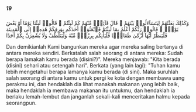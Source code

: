 ##### 19

<span class="ayah">وَكَذَٰلِكَ بَعَثْنَٰهُمْ لِيَتَسَآءَلُوا۟ بَيْنَهُمْ ۚ قَالَ قَآئِلٌۭ مِّنْهُمْ كَمْ لَبِثْتُمْ ۖ قَالُوا۟ لَبِثْنَا يَوْمًا أَوْ بَعْضَ يَوْمٍۢ ۚ قَالُوا۟ رَبُّكُمْ أَعْلَمُ بِمَا لَبِثْتُمْ فَٱبْعَثُوٓا۟ أَحَدَكُم بِوَرِقِكُمْ هَٰذِهِۦٓ إِلَى ٱلْمَدِينَةِ فَلْيَنظُرْ أَيُّهَآ أَزْكَىٰ طَعَامًۭا فَلْيَأْتِكُم بِرِزْقٍۢ مِّنْهُ وَلْيَتَلَطَّفْ وَلَا يُشْعِرَنَّ بِكُمْ أَحَدًا</span>

<span class="ayah_translation">Dan demikianlah Kami bangunkan mereka agar mereka saling bertanya di antara mereka sendiri. Berkatalah salah seorang di antara mereka: Sudah berapa lamakah kamu berada (disini?)". Mereka menjawab: "Kita berada (disini) sehari atau setengah hari". Berkata (yang lain lagi): "Tuhan kamu lebih mengetahui berapa lamanya kamu berada (di sini). Maka suruhlah salah seorang di antara kamu untuk pergi ke kota dengan membawa uang perakmu ini, dan hendaklah dia lihat manakah makanan yang lebih baik, maka hendaklah ia membawa makanan itu untukmu, dan hendaklah ia berlaku lemah-lembut dan janganlah sekali-kali menceritakan halmu kepada seorangpun.</span>
